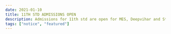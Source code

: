 ```yaml
---
date: 2021-01-10
title: 11TH STD ADMISSIONS OPEN
description: Admissions for 11th std are open for MES, Deepvihar and St Andrews batches. Starting from 30 June 2021 till seats last.
tags: ["notice", "featured"]
---
```

